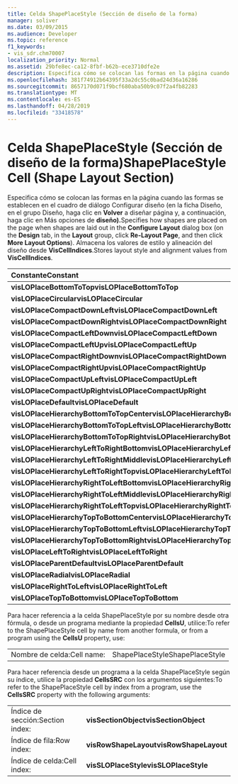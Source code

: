 ```yaml
---
title: Celda ShapePlaceStyle (Sección de diseño de la forma)
manager: soliver
ms.date: 03/09/2015
ms.audience: Developer
ms.topic: reference
f1_keywords:
- vis_sdr.chm70007
localization_priority: Normal
ms.assetid: 29bfe8ec-ca12-8fbf-b62b-ece3710dfe2e
description: Especifica cómo se colocan las formas en la página cuando se establecen formas en el cuadro de diálogo Configurar diseño (en la ficha Diseño, en el grupo Diseño, haga clic en Re-Layout Página y, a continuación, haga clic en Más opciones de diseño). Almacena los valores de estilo de diseño y alineación de VisCellIndices .
ms.openlocfilehash: 381f74912b64395f33a2dc55c0bad24d36a16286
ms.sourcegitcommit: 8657170d071f9bcf680aba50b9c07f2a4fb82283
ms.translationtype: MT
ms.contentlocale: es-ES
ms.lasthandoff: 04/28/2019
ms.locfileid: "33418578"
---
```

# <a name="shapeplacestyle-cell-shape-layout-section"></a><span data-ttu-id="d633b-104">Celda ShapePlaceStyle (Sección de diseño de la forma)</span><span class="sxs-lookup"><span data-stu-id="d633b-104">ShapePlaceStyle Cell (Shape Layout Section)</span></span>

<span data-ttu-id="d633b-105">Especifica cómo se colocan las formas en la  página cuando las formas se establecen  en el cuadro de diálogo Configurar diseño (en la ficha Diseño, en el grupo Diseño, haga clic en **Volver** a diseñar página y, a continuación, haga clic en Más opciones de  **diseño).**</span><span class="sxs-lookup"><span data-stu-id="d633b-105">Specifies how shapes are placed on the page when shapes are laid out in the **Configure Layout** dialog box (on the **Design** tab, in the **Layout** group, click **Re-Layout Page**, and then click **More Layout Options**).</span></span> <span data-ttu-id="d633b-106">Almacena los valores de estilo y alineación del diseño desde **VisCellIndices**.</span><span class="sxs-lookup"><span data-stu-id="d633b-106">Stores layout style and alignment values from **VisCellIndices**.</span></span> 
  
|<span data-ttu-id="d633b-107">**Constante**</span><span class="sxs-lookup"><span data-stu-id="d633b-107">**Constant**</span></span>|<span data-ttu-id="d633b-108">**Valor**</span><span class="sxs-lookup"><span data-stu-id="d633b-108">**Value**</span></span>|
|:-----|:-----|
|<span data-ttu-id="d633b-109">**visLOPlaceBottomToTop**</span><span class="sxs-lookup"><span data-stu-id="d633b-109">**visLOPlaceBottomToTop**</span></span> <br/> |<span data-ttu-id="d633b-110">4 </span><span class="sxs-lookup"><span data-stu-id="d633b-110">4</span></span>  <br/> |
|<span data-ttu-id="d633b-111">**visLOPlaceCircular**</span><span class="sxs-lookup"><span data-stu-id="d633b-111">**visLOPlaceCircular**</span></span> <br/> |<span data-ttu-id="d633b-112">6 </span><span class="sxs-lookup"><span data-stu-id="d633b-112">6</span></span>  <br/> |
|<span data-ttu-id="d633b-113">**visLOPlaceCompactDownLeft**</span><span class="sxs-lookup"><span data-stu-id="d633b-113">**visLOPlaceCompactDownLeft**</span></span> <br/> |<span data-ttu-id="d633b-114">14 </span><span class="sxs-lookup"><span data-stu-id="d633b-114">14</span></span>  <br/> |
|<span data-ttu-id="d633b-115">**visLOPlaceCompactDownRight**</span><span class="sxs-lookup"><span data-stu-id="d633b-115">**visLOPlaceCompactDownRight**</span></span> <br/> |<span data-ttu-id="d633b-116">7 </span><span class="sxs-lookup"><span data-stu-id="d633b-116">7</span></span>  <br/> |
|<span data-ttu-id="d633b-117">**visLOPlaceCompactLeftDown**</span><span class="sxs-lookup"><span data-stu-id="d633b-117">**visLOPlaceCompactLeftDown**</span></span> <br/> |<span data-ttu-id="d633b-118">13</span><span class="sxs-lookup"><span data-stu-id="d633b-118">13</span></span>  <br/> |
|<span data-ttu-id="d633b-119">**visLOPlaceCompactLeftUp**</span><span class="sxs-lookup"><span data-stu-id="d633b-119">**visLOPlaceCompactLeftUp**</span></span> <br/> |<span data-ttu-id="d633b-120">12 </span><span class="sxs-lookup"><span data-stu-id="d633b-120">12</span></span>  <br/> |
|<span data-ttu-id="d633b-121">**visLOPlaceCompactRightDown**</span><span class="sxs-lookup"><span data-stu-id="d633b-121">**visLOPlaceCompactRightDown**</span></span> <br/> |<span data-ttu-id="d633b-122">8 </span><span class="sxs-lookup"><span data-stu-id="d633b-122">8</span></span>  <br/> |
|<span data-ttu-id="d633b-123">**visLOPlaceCompactRightUp**</span><span class="sxs-lookup"><span data-stu-id="d633b-123">**visLOPlaceCompactRightUp**</span></span> <br/> |<span data-ttu-id="d633b-124">9 </span><span class="sxs-lookup"><span data-stu-id="d633b-124">9</span></span>  <br/> |
|<span data-ttu-id="d633b-125">**visLOPlaceCompactUpLeft**</span><span class="sxs-lookup"><span data-stu-id="d633b-125">**visLOPlaceCompactUpLeft**</span></span> <br/> |<span data-ttu-id="d633b-126">11</span><span class="sxs-lookup"><span data-stu-id="d633b-126">11</span></span>  <br/> |
|<span data-ttu-id="d633b-127">**visLOPlaceCompactUpRight**</span><span class="sxs-lookup"><span data-stu-id="d633b-127">**visLOPlaceCompactUpRight**</span></span> <br/> |<span data-ttu-id="d633b-128">10</span><span class="sxs-lookup"><span data-stu-id="d633b-128">10</span></span>  <br/> |
|<span data-ttu-id="d633b-129">**visLOPlaceDefault**</span><span class="sxs-lookup"><span data-stu-id="d633b-129">**visLOPlaceDefault**</span></span> <br/> |<span data-ttu-id="d633b-130">0</span><span class="sxs-lookup"><span data-stu-id="d633b-130">0</span></span>  <br/> |
|<span data-ttu-id="d633b-131">**visLOPlaceHierarchyBottomToTopCenter**</span><span class="sxs-lookup"><span data-stu-id="d633b-131">**visLOPlaceHierarchyBottomToTopCenter**</span></span> <br/> |<span data-ttu-id="d633b-132">20</span><span class="sxs-lookup"><span data-stu-id="d633b-132">20</span></span>  <br/> |
|<span data-ttu-id="d633b-133">**visLOPlaceHierarchyBottomToTopLeft**</span><span class="sxs-lookup"><span data-stu-id="d633b-133">**visLOPlaceHierarchyBottomToTopLeft**</span></span> <br/> |<span data-ttu-id="d633b-134">19</span><span class="sxs-lookup"><span data-stu-id="d633b-134">19</span></span>  <br/> |
|<span data-ttu-id="d633b-135">**visLOPlaceHierarchyBottomToTopRight**</span><span class="sxs-lookup"><span data-stu-id="d633b-135">**visLOPlaceHierarchyBottomToTopRight**</span></span> <br/> |<span data-ttu-id="d633b-136"> 21</span><span class="sxs-lookup"><span data-stu-id="d633b-136">21</span></span>  <br/> |
|<span data-ttu-id="d633b-137">**visLOPlaceHierarchyLeftToRightBottom**</span><span class="sxs-lookup"><span data-stu-id="d633b-137">**visLOPlaceHierarchyLeftToRightBottom**</span></span> <br/> |<span data-ttu-id="d633b-138">24</span><span class="sxs-lookup"><span data-stu-id="d633b-138">24</span></span>  <br/> |
|<span data-ttu-id="d633b-139">**visLOPlaceHierarchyLeftToRightMiddle**</span><span class="sxs-lookup"><span data-stu-id="d633b-139">**visLOPlaceHierarchyLeftToRightMiddle**</span></span> <br/> |<span data-ttu-id="d633b-140">23</span><span class="sxs-lookup"><span data-stu-id="d633b-140">23</span></span>  <br/> |
|<span data-ttu-id="d633b-141">**visLOPlaceHierarchyLeftToRightTop**</span><span class="sxs-lookup"><span data-stu-id="d633b-141">**visLOPlaceHierarchyLeftToRightTop**</span></span> <br/> |<span data-ttu-id="d633b-142">22</span><span class="sxs-lookup"><span data-stu-id="d633b-142">22</span></span>  <br/> |
|<span data-ttu-id="d633b-143">**visLOPlaceHierarchyRightToLeftBottom**</span><span class="sxs-lookup"><span data-stu-id="d633b-143">**visLOPlaceHierarchyRightToLeftBottom**</span></span> <br/> |<span data-ttu-id="d633b-144">27</span><span class="sxs-lookup"><span data-stu-id="d633b-144">27</span></span>  <br/> |
|<span data-ttu-id="d633b-145">**visLOPlaceHierarchyRightToLeftMiddle**</span><span class="sxs-lookup"><span data-stu-id="d633b-145">**visLOPlaceHierarchyRightToLeftMiddle**</span></span> <br/> |<span data-ttu-id="d633b-146">26</span><span class="sxs-lookup"><span data-stu-id="d633b-146">26</span></span>  <br/> |
|<span data-ttu-id="d633b-147">**visLOPlaceHierarchyRightToLeftTop**</span><span class="sxs-lookup"><span data-stu-id="d633b-147">**visLOPlaceHierarchyRightToLeftTop**</span></span> <br/> |<span data-ttu-id="d633b-148">25</span><span class="sxs-lookup"><span data-stu-id="d633b-148">25</span></span>  <br/> |
|<span data-ttu-id="d633b-149">**visLOPlaceHierarchyTopToBottomCenter**</span><span class="sxs-lookup"><span data-stu-id="d633b-149">**visLOPlaceHierarchyTopToBottomCenter**</span></span> <br/> |<span data-ttu-id="d633b-150">17 </span><span class="sxs-lookup"><span data-stu-id="d633b-150">17</span></span>  <br/> |
|<span data-ttu-id="d633b-151">**visLOPlaceHierarchyTopToBottomLeft**</span><span class="sxs-lookup"><span data-stu-id="d633b-151">**visLOPlaceHierarchyTopToBottomLeft**</span></span> <br/> |<span data-ttu-id="d633b-152">16 </span><span class="sxs-lookup"><span data-stu-id="d633b-152">16</span></span>  <br/> |
|<span data-ttu-id="d633b-153">**visLOPlaceHierarchyTopToBottomRight**</span><span class="sxs-lookup"><span data-stu-id="d633b-153">**visLOPlaceHierarchyTopToBottomRight**</span></span> <br/> |<span data-ttu-id="d633b-154">18 </span><span class="sxs-lookup"><span data-stu-id="d633b-154">18</span></span>  <br/> |
|<span data-ttu-id="d633b-155">**visLOPlaceLeftToRight**</span><span class="sxs-lookup"><span data-stu-id="d633b-155">**visLOPlaceLeftToRight**</span></span> <br/> |<span data-ttu-id="d633b-156">2</span><span class="sxs-lookup"><span data-stu-id="d633b-156">2</span></span>  <br/> |
|<span data-ttu-id="d633b-157">**visLOPlaceParentDefault**</span><span class="sxs-lookup"><span data-stu-id="d633b-157">**visLOPlaceParentDefault**</span></span> <br/> |<span data-ttu-id="d633b-158">15</span><span class="sxs-lookup"><span data-stu-id="d633b-158">15</span></span>  <br/> |
|<span data-ttu-id="d633b-159">**visLOPlaceRadial**</span><span class="sxs-lookup"><span data-stu-id="d633b-159">**visLOPlaceRadial**</span></span> <br/> |<span data-ttu-id="d633b-160">3</span><span class="sxs-lookup"><span data-stu-id="d633b-160">3</span></span>  <br/> |
|<span data-ttu-id="d633b-161">**visLOPlaceRightToLeft**</span><span class="sxs-lookup"><span data-stu-id="d633b-161">**visLOPlaceRightToLeft**</span></span> <br/> |<span data-ttu-id="d633b-162">5 </span><span class="sxs-lookup"><span data-stu-id="d633b-162">5</span></span>  <br/> |
|<span data-ttu-id="d633b-163">**visLOPlaceTopToBottom**</span><span class="sxs-lookup"><span data-stu-id="d633b-163">**visLOPlaceTopToBottom**</span></span> <br/> |<span data-ttu-id="d633b-164">1</span><span class="sxs-lookup"><span data-stu-id="d633b-164">1</span></span>  <br/> |
   
<span data-ttu-id="d633b-165">Para hacer referencia a la celda ShapePlaceStyle por su nombre desde otra fórmula, o desde un programa mediante la propiedad **CellsU**, utilice:</span><span class="sxs-lookup"><span data-stu-id="d633b-165">To refer to the ShapePlaceStyle cell by name from another formula, or from a program using the **CellsU** property, use:</span></span> 
  
|||
|:-----|:-----|
|<span data-ttu-id="d633b-166">Nombre de celda:</span><span class="sxs-lookup"><span data-stu-id="d633b-166">Cell name:</span></span>  <br/> |<span data-ttu-id="d633b-167">ShapePlaceStyle</span><span class="sxs-lookup"><span data-stu-id="d633b-167">ShapePlaceStyle</span></span>  <br/> |
   
<span data-ttu-id="d633b-168">Para hacer referencia desde un programa a la celda ShapePlaceStyle según su índice, utilice la propiedad **CellsSRC** con los argumentos siguientes:</span><span class="sxs-lookup"><span data-stu-id="d633b-168">To refer to the ShapePlaceStyle cell by index from a program, use the **CellsSRC** property with the following arguments:</span></span> 
  
|||
|:-----|:-----|
|<span data-ttu-id="d633b-169">Índice de sección:</span><span class="sxs-lookup"><span data-stu-id="d633b-169">Section index:</span></span>  <br/> |<span data-ttu-id="d633b-170">**visSectionObject**</span><span class="sxs-lookup"><span data-stu-id="d633b-170">**visSectionObject**</span></span> <br/> |
|<span data-ttu-id="d633b-171">Índice de fila:</span><span class="sxs-lookup"><span data-stu-id="d633b-171">Row index:</span></span>  <br/> |<span data-ttu-id="d633b-172">**visRowShapeLayout**</span><span class="sxs-lookup"><span data-stu-id="d633b-172">**visRowShapeLayout**</span></span> <br/> |
|<span data-ttu-id="d633b-173">Índice de celda:</span><span class="sxs-lookup"><span data-stu-id="d633b-173">Cell index:</span></span>  <br/> |<span data-ttu-id="d633b-174">**visSLOPlaceStyle**</span><span class="sxs-lookup"><span data-stu-id="d633b-174">**visSLOPlaceStyle**</span></span> <br/> |
   

